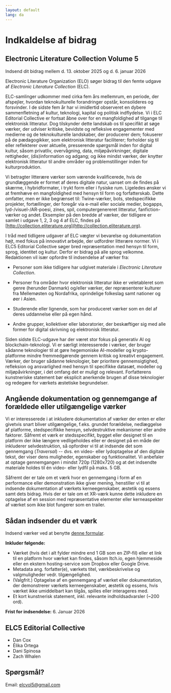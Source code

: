 ```yaml
---
layout: default
lang: da
---
```


# Indkaldelse af bidrag

## Electronic Literature Collection Volume 5

Indsend dit bidrag mellem d. 13. oktober 2025 og d. 6. januar 2026

Electronic Literature Organization (ELO) søger bidrag til den femte
udgave af *Electronic Literature Collection* (ELC).

ELC-samlinger udkommer med cirka fem års mellemrum, en periode, der
afspejler, hvordan teknokulturelle forandringer opstår, konsolideres og
forsvinder. I de sidste fem år har vi imidlertid observeret en dybere
sammenfletning af kultur, teknologi, kapital og politisk indflydelse. Vi
i ELC Editorial Collective er fortsat åbne over for en mangfoldighed af
tilgange til elektronisk litteratur. Dog tilskynder dette landskab os
til specifikt at søge værker, der udviser kritiske, bevidste og
refleksive engagementer med medierne og de teknokulturelle landskaber,
der producerer dem; fokuserer på de pædagogikker, som elektronisk
litteratur faciliterer; forholder sig til eller reflekterer over
aktuelle, presserende spørgsmål inden for digital kultur, såsom
privatliv, overvågning, data, miljøpåvirkninger, digitale rettigheder,
(dis)information og adgang; og ikke mindst værker, der knytter
elektronisk litteratur til andre områder og problemstillinger inden for
kulturproduktion.

Vi betragter litterære værker som værende kvalificerede, hvis de
grundlæggende er formet af deres digitale natur, uanset om de findes på
skærme, i hybridformater, i trykt form eller i fysiske rum. Ligeledes
ønsker vi at fremhæve en mangfoldighed med hensyn til form og
forfatterskab. Dette omfatter, men er ikke begrænset til: Twine-værker,
bots, stedspecifikke projekter, fortællinger, der foregår via e-mail
eller sociale medier, bogapps, lyd-/visuel-/AR-poesi, zines, spil,
computergenereret litteratur, fanfiction-værker og andet. Eksempler på
den bredde af værker, der tidligere er samlet i udgave 1, 2, 3 og 4 af
ELC, findes på
[http://collection.eliterature.org](http://collection.eliterature.org).

I tråd med tidligere udgaver af ELC vægter vi bevarelse og dokumentation
højt, med fokus på innovativt arbejde, der udfordrer litterære normer.
Vi i ELC5 Editorial Collective søger bred repræsentation med hensyn til
form, sprog, identitet og kultur. Derfor er bidrag på alle sprog
velkomne. Redaktionen vil især opfordre til indsendelse af værker fra:

- Personer som ikke tidligere har udgivet materiale i *Electronic Literature Collection*.

- Personer fra områder hvor elektronisk litteratur ikke er veletableret som genre (herunder Danmark) og/eller værker, der repræsenterer kulturer fra Mellemøsten og Nordafrika, oprindelige folkeslag samt nationer og øer i Asien.

- Studerende eller lignende, som har produceret værker som en del af deres uddannelse eller på egen hånd.

- Andre grupper, kollektiver eller laboratorier, der beskæftiger sig med alle former for digital skrivning og elektronisk litteratur.

Siden sidste ELC-udgave har der været stor fokus på generativ AI og
blockchain-teknologi. Vi er særligt interesserede i værker, der bruger
sådanne teknologier til at gøre hegemoniske AI-modeller og
krypto-platforme mindre fremmedgørende gennem kritisk og kreativt
engagement. Værker, der bruger sådanne teknologier, bør prioritere
gennemsigtighed, refleksion og ansvarlighed med hensyn til specifikke
datasæt, modeller og miljøpåvirkninger, i det omfang det er muligt og
relevant. Forfatterens kunstneriske statement bør eksplicit anerkende
brugen af disse teknologier og redegøre for værkets æstetiske
begrundelser.

## Angående dokumentation og gennemgange af forældede eller utilgængelige værker

Vi er interesserede i at inkludere dokumentation af værker der enten er
eller givetvis snart bliver utilgængelige, f.eks. grundet forældelse,
nedlæggelse af platforme, stedspecifikke hensyn, selvdestruktive
mekanismer eller andre faktorer. Såfremt et værk er stedsspecifikt,
bygget eller designet til en platform der ikke længere vedligeholdes
eller er designet på en måde der inkluderer selvdestruktion, så
opfordrer vi til at indsende det som gennemgang (*Traversal*) -- dvs. en
video- eller lydoptagelse af den digitale tekst, der viser dens
muligheder, egenskaber og funktionalitet. Vi anbefaler at optage
gennemgangen i mindst 720p (1280x720) og at det indsendte materiale
holdes til én video- eller lydfil på maks. 5 GB.

Såfremt der er tale om et værk hvor en gennemgang i form af en
performance eller demonstration ikke giver mening, henstiller vi til at
indsende dokumentation af værkets kerneegenskaber, æstetik og essens
samt dets bidrag. Hvis der er tale om et XR-værk kunne dette inkludere
en optagelse af en session med repræsentative elementer eller
kerneaspekter af værket som ikke blot fungerer som en trailer.

## Sådan indsender du et værk

Indsend værker ved at benytte [denne formular](https://forms.gle/Ftir1rj4NBoBBNJJA).

**Inkluder følgende:**

- Værket (hvis det i alt fylder mindre end 1 GB som en ZIP-fil) eller et link til en platform hvor værket kan findes, såsom Itch.io, egen hjemmeside eller en ekstern hosting-service som Dropbox eller Google Drive.
- Metadata ang. forfatter(e), værkets titel, værkbeskrivelse og valgmuligheder vedr. tilgængelighed.
- (Valgfrit.) Optagelse af en gennemgang af værket eller dokumentation, der demonstrerer værkets kerneegenskaber, æstetik og essens, hvis værket ikke umiddelbart kan tilgås, spilles eller interageres med.
- Et kort kunstnerisk statement, inkl. relevante indholdsadvarsler (\~200 ord).

**Frist for indsendelse:** 6. Januar 2026

## ELC5 Editorial Collective

- Dan Cox
- Élika Ortega
- Dani Spinosa
- Zach Whalen

## Spørgsmål?

Email: [elcvol5@gmail.com](mailto:elcvol5@gmail.com)
